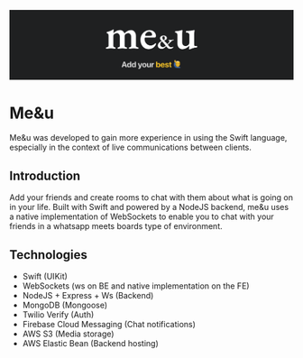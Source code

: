 ![logo](me&u_logo.png)

# Me&u
Me&u was developed to gain more experience in using the Swift language, especially in the context of live communications between clients. 

## Introduction
Add your friends and create rooms to chat with them about what is going on in your life. Built with Swift and powered by a NodeJS backend, me&u uses a native implementation of WebSockets to enable you to chat with your friends in a whatsapp meets boards type of environment. 

## Technologies
- Swift (UIKit)
- WebSockets (ws on BE and native implementation on the FE)
- NodeJS + Express + Ws (Backend)
- MongoDB (Mongoose)
- Twilio Verify (Auth)
- Firebase Cloud Messaging (Chat notifications)
- AWS S3 (Media storage)
- AWS Elastic Bean (Backend hosting)
